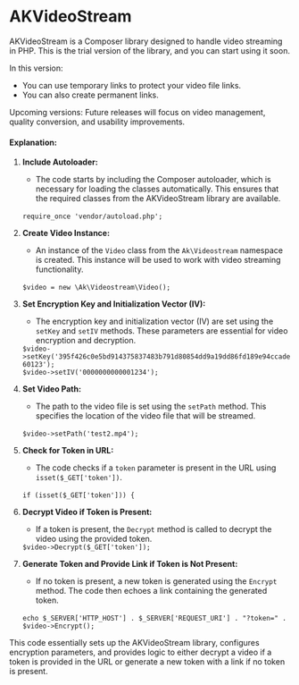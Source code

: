 # AKVideoStream
<p>AKVideoStream is a Composer library designed to handle video streaming in PHP. This is the trial version of the library, and you can start using it soon.</p>
<p>In this version:</p>
<ul>
<li>You can use temporary links to protect your video file links.</li>
<li>You can also create permanent links.</li>
</ul>
<p>Upcoming versions: Future releases will focus on video management, quality conversion, and usability improvements.</p>
<h4>Explanation:</h4>
<ol>
<li>
<p><strong>Include Autoloader:</strong></p>
<ul>
<li>The code starts by including the Composer autoloader, which is necessary for loading the classes automatically. This ensures that the required classes from the AKVideoStream library are available.</li>
</ul>
<div class="bg-black rounded-md">
<div class="flex items-center relative text-gray-200 bg-gray-800 gizmo:dark:bg-token-surface-primary px-4 py-2 text-xs font-sans justify-between rounded-t-md">&nbsp;</div>
<div class="p-4 overflow-y-auto"><code class="!whitespace-pre hljs language-php"><span class="hljs-keyword">require_once</span> <span class="hljs-string">'vendor/autoload.php'</span>;
</code></div>
</div>
</li>
<li>
<p><strong>Create Video Instance:</strong></p>
<ul>
<li>An instance of the <code>Video</code> class from the <code>Ak\Videostream</code> namespace is created. This instance will be used to work with video streaming functionality.</li>
</ul>
<div class="bg-black rounded-md">
<div class="flex items-center relative text-gray-200 bg-gray-800 gizmo:dark:bg-token-surface-primary px-4 py-2 text-xs font-sans justify-between rounded-t-md">&nbsp;</div>
<div class="p-4 overflow-y-auto"><code class="!whitespace-pre hljs language-php"><span class="hljs-variable">$video</span> = <span class="hljs-keyword">new</span> <span class="hljs-title class_">\Ak\Videostream\Video</span>();
</code></div>
</div>
</li>
<li>
<p><strong>Set Encryption Key and Initialization Vector (IV):</strong></p>
<ul>
<li>The encryption key and initialization vector (IV) are set using the <code>setKey</code> and <code>setIV</code> methods. These parameters are essential for video encryption and decryption.</li>
</ul>
<div class="bg-black rounded-md">
<div class="p-4 overflow-y-auto"><code class="!whitespace-pre hljs language-php"><span class="hljs-variable">$video</span>-&gt;<span class="hljs-title function_ invoke__">setKey</span>(<span class="hljs-string">'395f426c0e5bd914375837483b791d80854dd9a19dd86fd189e94ccade60123'</span>);
<span class="hljs-variable">$video</span>-&gt;<span class="hljs-title function_ invoke__">setIV</span>(<span class="hljs-string">'0000000000001234'</span>);
</code></div>
</div>
</li>
<li>
<p><strong>Set Video Path:</strong></p>
<ul>
<li>The path to the video file is set using the <code>setPath</code> method. This specifies the location of the video file that will be streamed.</li>
</ul>
<div class="bg-black rounded-md">
<div class="flex items-center relative text-gray-200 bg-gray-800 gizmo:dark:bg-token-surface-primary px-4 py-2 text-xs font-sans justify-between rounded-t-md">&nbsp;</div>
<div class="p-4 overflow-y-auto"><code class="!whitespace-pre hljs language-php"><span class="hljs-variable">$video</span>-&gt;<span class="hljs-title function_ invoke__">setPath</span>(<span class="hljs-string">'test2.mp4'</span>);
</code></div>
</div>
</li>
<li>
<p><strong>Check for Token in URL:</strong></p>
<ul>
<li>The code checks if a <code>token</code> parameter is present in the URL using <code>isset($_GET['token'])</code>.</li>
</ul>
<div class="bg-black rounded-md">
<div class="flex items-center relative text-gray-200 bg-gray-800 gizmo:dark:bg-token-surface-primary px-4 py-2 text-xs font-sans justify-between rounded-t-md">&nbsp;</div>
<div class="p-4 overflow-y-auto"><code class="!whitespace-pre hljs language-php"><span class="hljs-keyword">if</span> (<span class="hljs-keyword">isset</span>(<span class="hljs-variable">$_GET</span>[<span class="hljs-string">'token'</span>])) {
</code></div>
</div>
</li>
<li>
<p><strong>Decrypt Video if Token is Present:</strong></p>
<ul>
<li>If a token is present, the <code>Decrypt</code> method is called to decrypt the video using the provided token.</li>
</ul>
<div class="bg-black rounded-md">
<div class="p-4 overflow-y-auto"><code class="!whitespace-pre hljs language-php"><span class="hljs-variable">$video</span>-&gt;<span class="hljs-title function_ invoke__">Decrypt</span>(<span class="hljs-variable">$_GET</span>[<span class="hljs-string">'token'</span>]);
</code></div>
</div>
</li>
<li>
<p><strong>Generate Token and Provide Link if Token is Not Present:</strong></p>
<ul>
<li>If no token is present, a new token is generated using the <code>Encrypt</code> method. The code then echoes a link containing the generated token.</li>
</ul>
<div class="bg-black rounded-md">
<div class="flex items-center relative text-gray-200 bg-gray-800 gizmo:dark:bg-token-surface-primary px-4 py-2 text-xs font-sans justify-between rounded-t-md">&nbsp;</div>
<div class="p-4 overflow-y-auto"><code class="!whitespace-pre hljs language-php"><span class="hljs-keyword">echo</span> <span class="hljs-variable">$_SERVER</span>[<span class="hljs-string">'HTTP_HOST'</span>] . <span class="hljs-variable">$_SERVER</span>[<span class="hljs-string">'REQUEST_URI'</span>] . <span class="hljs-string">"?token="</span> . <span class="hljs-variable">$video</span>-&gt;<span class="hljs-title function_ invoke__">Encrypt</span>();
</code></div>
</div>
</li>
</ol>
<p>This code essentially sets up the AKVideoStream library, configures encryption parameters, and provides logic to either decrypt a video if a token is provided in the URL or generate a new token with a link if no token is present.</p>
